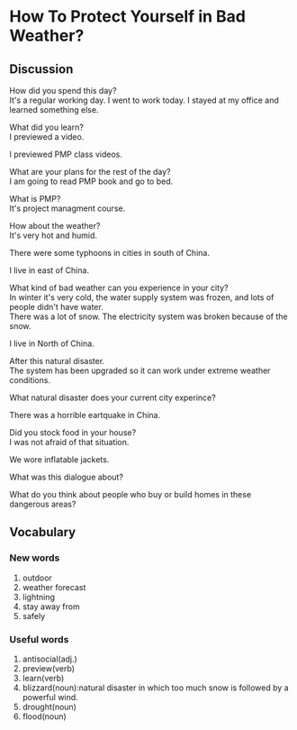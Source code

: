 # How To Protect Yourself in Bad Weather?  
## Discussion
How did you spend this day?  
It's a regular working day. I went to work today. I stayed at my office and learned something else.   

What did you learn?  
I previewed a video.  

I previewed PMP class videos.  

What are your plans for the rest of the day?  
I am going to read PMP book and go to bed.  

What is PMP?  
It's project managment course.  

How about the weather?  
It's very hot and humid.  

There were some typhoons in cities in south of China.  

I live in east of China.  

What kind of bad weather can you experience in your city?  
In winter it's very cold, the water supply system was frozen, and lots of people didn't have water.  
There was a lot of snow. The electricity system was broken because of the snow.   

I live in North of China.  

After this natural disaster.   
The system has been upgraded so it can work under extreme weather conditions.  

What natural disaster does your current city experince?  

There was a horrible eartquake in China.  

Did you stock food in your house?  
I was not afraid of that situation.  

We wore inflatable jackets.  

What was this dialogue about?  

What do you think about people who buy or build homes in these dangerous areas?  


## Vocabulary
### New words
1. outdoor
1. weather forecast
1. lightning
1. stay away from
1. safely
### Useful words
1. antisocial(adj.)
1. preview(verb)
1. learn(verb)
1. blizzard(noun):natural disaster in which too much snow is followed by a powerful wind.  
1. drought(noun)
1. flood(noun)
